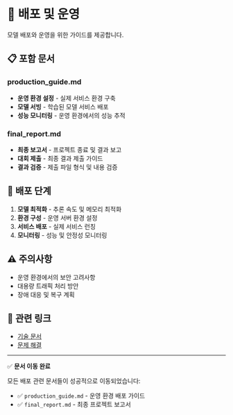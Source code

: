 # 🚀 배포 및 운영

모델 배포와 운영을 위한 가이드를 제공합니다.

## 📋 포함 문서

### production_guide.md
- **운영 환경 설정** - 실제 서비스 환경 구축
- **모델 서빙** - 학습된 모델 서비스 배포
- **성능 모니터링** - 운영 환경에서의 성능 추적

### final_report.md
- **최종 보고서** - 프로젝트 종료 및 결과 보고
- **대회 제출** - 최종 결과 제출 가이드
- **결과 검증** - 제출 파일 형식 및 내용 검증

## 🎯 배포 단계

1. **모델 최적화** - 추론 속도 및 메모리 최적화
2. **환경 구성** - 운영 서버 환경 설정
3. **서비스 배포** - 실제 서비스 런칭
4. **모니터링** - 성능 및 안정성 모니터링

## ⚠️ 주의사항

- 운영 환경에서의 보안 고려사항
- 대용량 트래픽 처리 방안
- 장애 대응 및 복구 계획

## 🔗 관련 링크

- [기술 문서](../03_technical_docs/README.md)
- [문제 해결](../06_troubleshooting/README.md)

---

✅ **문서 이동 완료**

모든 배포 관련 문서들이 성공적으로 이동되었습니다:
- ✅ `production_guide.md` - 운영 환경 배포 가이드
- ✅ `final_report.md` - 최종 프로젝트 보고서
